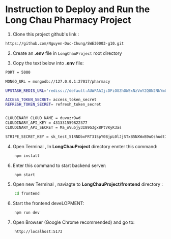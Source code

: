 # Instruction to Deploy and Run the Long Chau Pharmacy Project

1. Clone this project github's link : 
```bash
https://github.com/Nguyen-Duc-Chung/SWE30003-g10.git 
```

2. Create an **.env** file in `LongChauProject` root directory

3. Copy the text below into **.env** file:

```bash
PORT = 5000

MONGO_URL = mongodb://127.0.0.1:27017/pharmacy

UPSTASH_REDIS_URL='rediss://default:AUWFAAIjcDFiOGZhOWExNzVmY2Q0N2NkYmUwYzczMTBiMTA4ZWRhZHAxMA@aware-polliwog-17797.upstash.io:6379'

ACCESS_TOKEN_SECRET= access_token_secret
REFRESH_TOKEN_SECRET= refresh_token_secret


CLOUDINARY_CLOUD_NAME = duvuzr9wd
CLOUDINARY_API_KEY = 431331559822377
CLOUDINARY_API_SECRET = Ma_oVu5jy3I89G3gx8PtVKyK3as

STRIPE_SECRET_KEY = sk_test_51RNDbxFRT31SpY0BjpL0lJjSTxB5NXWxB9uOshudt7dPtAHMCcw7uq04JSAqRs9d03BHp67mltrPZ82ahqhCC3A300zlzpTy7L

```

4. Open Terminal , In **LongChauProject** directory ennter this command:
```bash
    npm install
```

6. Enter this command to start backend server:
```bash
    npm start
```

5. Open new Terminal , naviagte to **LongChauProject/frontend** directory :
```bash
    cd frontend
```

6. Start the frontend deveLOPMENT:
```bash
    npm run dev
```

7. Open  Browser (Google Chrome recommended) and go to:
```bash
    http://localhost:5173
```
